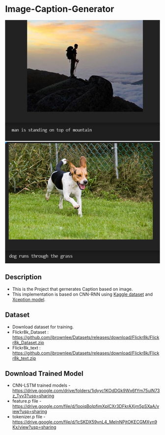 # Image-Caption-Generator
![plot](./Capture.PNG)
![plot](./Capture1.PNG)

## Description 
  * This is the Project that gernerates Caption based on image.
  * This implementation is based on CNN-RNN using [Kaggle dataset](https://www.kaggle.com/adityajn105/flickr8k) and [Xception model](https://keras.io/api/applications/).  
## Dataset 
  * Download dataset for training.
  * Flickr8k_Dataset : https://github.com/jbrownlee/Datasets/releases/download/Flickr8k/Flickr8k_Dataset.zip
  * Flickr8k_text : https://github.com/jbrownlee/Datasets/releases/download/Flickr8k/Flickr8k_text.zip
## Download Trained Model
  - CNN-LSTM trained models - https://drive.google.com/drive/folders/1idyyc1KOdDGk9Wx6fYm75ulN73z_Tyv3?usp=sharing
  - feature.p file - https://drive.google.com/file/d/1ooiqBoIpfimXplCXr3DFkrAXjm5pSXaA/view?usp=sharing
  - tokenizer.p file - https://drive.google.com/file/d/1cSKDX59vnL4_MelnNPjtOKECGMXyn9Kx/view?usp=sharing
